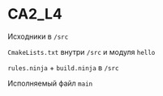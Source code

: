 # CA2_L4

Исходники в `/src`

`CmakeLists.txt` внутри `/src` и модуля `hello`

`rules.ninja` + `build.ninja` в `/src`

Исполняемый файл `main`
